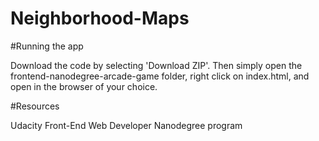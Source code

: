 # Neighborhood-Maps

#Running the app

Download the code by selecting 'Download ZIP'. Then simply open the frontend-nanodegree-arcade-game folder, right click on index.html, and open in the browser of your choice.

#Resources

Udacity Front-End Web Developer Nanodegree program
